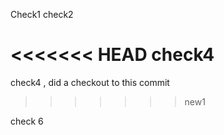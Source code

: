 Check1
check2

<<<<<<< HEAD
check4
=======
check4 , did a checkout to this commit
>>>>>>> new1

check 6
